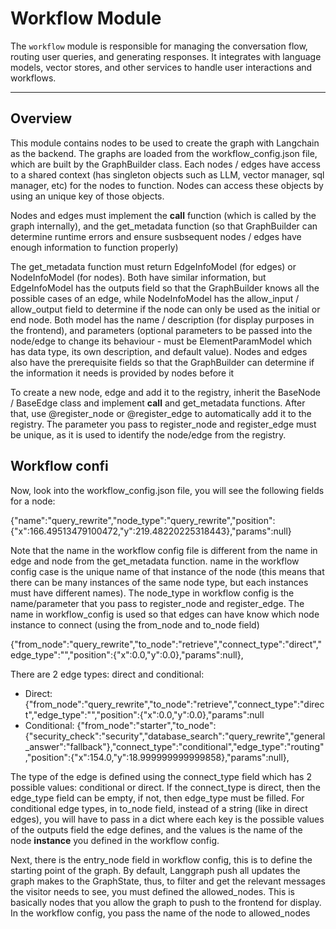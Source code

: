 # Workflow Module

The `workflow` module is responsible for managing the conversation flow, routing user queries, and generating responses. It integrates with language models, vector stores, and other services to handle user interactions and workflows.

---

## **Overview**

This module contains nodes to be used to create the graph with Langchain as the backend. The graphs are loaded from the workflow_config.json file, which are built by the GraphBuilder class. Each nodes / edges have access to a shared context (has singleton objects such as LLM, vector manager, sql manager, etc) for the nodes to function. Nodes can access these objects by using an unique key of those objects.

Nodes and edges must implement the **call** function (which is called by the graph internally), and the get_metadata function (so that GraphBuilder can determine runtime errors and ensure susbsequent nodes / edges have enough information to function properly)

The get_metadata function must return EdgeInfoModel (for edges) or NodeInfoModel (for nodes). Both have similar information, but EdgeInfoModel has the outputs field so that the GraphBuilder knows all the possible cases of an edge, while NodeInfoModel has the allow_input / allow_output field to determine if the node can only be used as the initial or end node. Both model has the name / description (for display purposes in the frontend), and parameters (optional parameters to be passed into the node/edge to change its behaviour - must be ElementParamModel which has data type, its own description, and default value). Nodes and edges also have the prerequisite fields so that the GraphBuilder can determine if the information it needs is provided by nodes before it

To create a new node, edge and add it to the registry, inherit the BaseNode / BaseEdge class and implement **call** and get_metadata functions. After that, use @register_node or @register_edge to automatically add it to the registry. The parameter you pass to register_node and register_edge must be unique, as it is used to identify the node/edge from the registry.

## **Workflow confi**

Now, look into the workflow_config.json file, you will see the following fields for a node:

{"name":"query_rewrite","node_type":"query_rewrite","position":{"x":166.49513479100472,"y":219.48220225318443},"params":null}

Note that the name in the workflow config file is different from the name in edge and node from the get_metadata function. name in the workflow config case is the unique name of that instance of the node (this means that there can be many instances of the same node type, but each instances must have different names). The node_type in workflow config is the name/parameter that you pass to register_node and register_edge. The name in workflow_config is used so that edges can have know which node instance to connect (using the from_node and to_node field)

{"from_node":"query_rewrite","to_node":"retrieve","connect_type":"direct","edge_type":"","position":{"x":0.0,"y":0.0},"params":null},

There are 2 edge types: direct and conditional:

- Direct: {"from_node":"query_rewrite","to_node":"retrieve","connect_type":"direct","edge_type":"","position":{"x":0.0,"y":0.0},"params":null
- Conditional: {"from_node":"starter","to_node":{"security_check":"security","database_search":"query_rewrite","general_answer":"fallback"},"connect_type":"conditional","edge_type":"routing","position":{"x":154.0,"y":18.999999999999858},"params":null},

The type of the edge is defined using the connect_type field which has 2 possible values: conditional or direct. If the connect_type is direct, then the edge_type field can be empty, if not, then edge_type must be filled. For conditional edge types, in to_node field, instead of a string (like in direct edges), you will have to pass in a dict where each key is the possible values of the outputs field the edge defines, and the values is the name of the node **instance** you defined in the workflow config.

Next, there is the entry_node field in workflow config, this is to define the starting point of the graph. By default, Langgraph push all updates the graph makes to the GraphState, thus, to filter and get the relevant messages the visitor needs to see, you must defined the allowed_nodes. This is basically nodes that you allow the graph to push to the frontend for display. In the workflow config, you pass the name of the node to allowed_nodes
